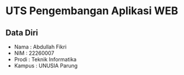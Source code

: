 # UTS Pengembangan Aplikasi WEB

## Data Diri

- Nama      : Abdullah Fikri
- NIM       : 22260007
- Prodi     : Teknik Informatika
- Kampus    : UNUSIA Parung